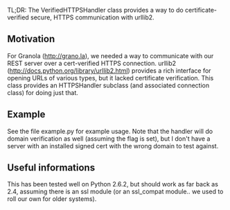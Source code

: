 TL;DR: The VerifiedHTTPSHandler class provides a way to do certificate-verified secure, HTTPS communication with urllib2.

## Motivation 

For Granola (http://grano.la), we needed a way to communicate with our REST server over a cert-verified HTTPS connection. urllib2 (http://docs.python.org/library/urllib2.html) provides a rich interface for opening URLs of various types, but it lacked certificate verification. This class provides an HTTPSHandler subclass (and associated connection class) for doing just that.

## Example

See the file example.py for example usage. Note that the handler will do domain verification as well (assuming the flag is set), but I don't have a server with an installed signed cert with the wrong domain to test against.

## Useful informations

This has been tested well on Python 2.6.2, but should work as far back as 2.4, assuming there is an ssl module (or an ssl_compat module.. we used to roll our own for older systems).
